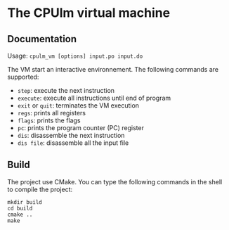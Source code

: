 # The CPUlm virtual machine

## Documentation

Usage: `cpulm_vm [options] input.po input.do`

The VM start an interactive environnement. The following commands are supported:

- `step`: execute the next instruction
- `execute`: execute all instructions until end of program
- `exit` or `quit`: terminates the VM execution
- `regs`: prints all registers
- `flags`: prints the flags
- `pc`: prints the program counter (PC) register
- `dis`: disassemble the next instruction
- `dis file`: disassemble all the input file

## Build

The project use CMake. You can type the following commands in the shell to compile the project:

```
mkdir build
cd build
cmake ..
make
```

